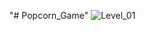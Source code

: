 "# Popcorn_Game" 
![Level_01](https://github.com/Kikimmar/Popcorn_game/assets/117903653/928468e5-f986-4053-be2e-6cbb800ccefe)
